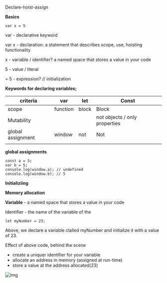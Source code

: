 

Declare-hoist-assign

**Basics**

```
var x = 5
```

var	- 	declarative keyword

var x	-	declaration: a statement that describes scope, use, hoisting functionality

x 		- 	variable / identifier? a named space that stores a value in your code

5 		- 	value / literal

= 5		- 	expression? // initialization



**Keywords for declaring variables;**

| criteria          | var      | let   | Const                         |
| ----------------- | -------- | ----- | ----------------------------- |
| scope             | function | block | Block                         |
| Mutability        |          |       | not objects / only properties |
| global assignment | window   | not   | Not                           |
|                   |          |       |                               |



**global assignments**

```
const a = 5;
var b = 5;
console.log(window.a); // undefined
console.log(window.b); // 5
```

**Initializiing**





**Memory allocation**



**Variable** - a named space that stores a value in your code

Identifier - the name of the variable of the 

```
let myNumber = 23;
```

Above, we declare a variable clalled myNumber and initialize it with a value of 23.

Effect of above code, behind the scene

- create a uniquer identifier for your variable
- allocate an address in memory (assigned at run-time)
- store a value at the address allocated(23)

![img](https://miro.medium.com/max/700/1*IiejRUFbks-TaOzJJvdoVw.jpeg)
